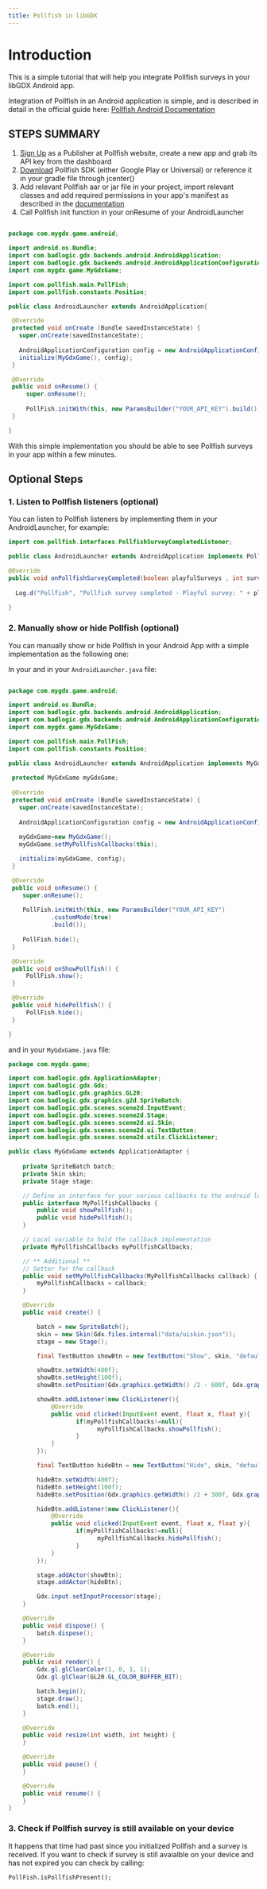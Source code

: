 ```yaml
---
title: Pollfish in libGDX
---
```

# **Introduction**

This is a simple tutorial that will help you integrate Pollfish surveys in your libGDX Android app.

Integration of Pollfish in an Android application is simple, and is described in detail in the official guide here: [Pollfish Android Documentation](https://www.pollfish.com/docs/android)

## STEPS SUMMARY

1. [Sign Up](https://www.pollfish.com/login/publisher) as a Publisher at Pollfish website, create a new app and grab its API key from the dashboard
2. [Download](https://www.pollfish.com/docs/android) Pollfish SDK (either Google Play or Universal) or reference it in your gradle file through jcenter()
3. Add relevant Pollfish aar or jar file in your project, import relevant classes and add required permissions in your app's manifest as described in the [documentation](https://www.pollfish.com/docs/android)
4. Call Pollfish init function in your onResume of your AndroidLauncher

```java

package com.mygdx.game.android;

import android.os.Bundle;
import com.badlogic.gdx.backends.android.AndroidApplication;
import com.badlogic.gdx.backends.android.AndroidApplicationConfiguration;
import com.mygdx.game.MyGdxGame;

import com.pollfish.main.PollFish;
import com.pollfish.constants.Position;

public class AndroidLauncher extends AndroidApplication{

 @Override
 protected void onCreate (Bundle savedInstanceState) {
   super.onCreate(savedInstanceState);
   
   AndroidApplicationConfiguration config = new AndroidApplicationConfiguration();
   initialize(MyGdxGame(), config);
 }

 @Override
 public void onResume() {
     super.onResume();
 
     PollFish.initWith(this, new ParamsBuilder("YOUR_API_KEY").build());
 }

}
```

With this simple implementation you should be able to see Pollfish surveys in your app within a few minutes.

## Optional Steps


### 1. Listen to Pollfish listeners (optional)

You can listen to Pollfish listeners by implementing them in your AndroidLauncher, for example:

```java
import com.pollfish.interfaces.PollfishSurveyCompletedListener;
```
```java
public class AndroidLauncher extends AndroidApplication implements PollfishSurveyCompletedListener{
```

```java
@Override
public void onPollfishSurveyCompleted(boolean playfulSurveys , int surveyPrice) {
 
  Log.d("Pollfish", "Pollfish survey completed - Playful survey: " + playfulSurveys + " with price: " + surveyPrice);
 
}
```

### 2. Manually show or hide Pollfish (optional)

You can manually show or hide Pollfish in your Android App with a simple implementation as the following one:

In your and in your `AndroidLauncher.java` file: 

```java

package com.mygdx.game.android;

import android.os.Bundle;
import com.badlogic.gdx.backends.android.AndroidApplication;
import com.badlogic.gdx.backends.android.AndroidApplicationConfiguration;
import com.mygdx.game.MyGdxGame;

import com.pollfish.main.PollFish;
import com.pollfish.constants.Position;

public class AndroidLauncher extends AndroidApplication implements MyGdxGame.MyPollfishCallbacks {
 
 protected MyGdxGame myGdxGame;
 
 @Override
 protected void onCreate (Bundle savedInstanceState) {
   super.onCreate(savedInstanceState);
   
   AndroidApplicationConfiguration config = new AndroidApplicationConfiguration();
   
   myGdxGame=new MyGdxGame();
   myGdxGame.setMyPollfishCallbacks(this);

   initialize(myGdxGame, config);
 }

 @Override
 public void onResume() {  
    super.onResume();
    
    PollFish.initWith(this, new ParamsBuilder("YOUR_API_KEY")
            .customMode(true)
            .build());
            
    PollFish.hide();  
 }

 @Override
 public void onShowPollfish() {
     PollFish.show();
 }

 @Override
 public void hidePollfish() {
     PollFish.hide();
 }

}
```

and in your `MyGdxGame.java` file: 

```java
package com.mygdx.game;

import com.badlogic.gdx.ApplicationAdapter;
import com.badlogic.gdx.Gdx;
import com.badlogic.gdx.graphics.GL20;
import com.badlogic.gdx.graphics.g2d.SpriteBatch;
import com.badlogic.gdx.scenes.scene2d.InputEvent;
import com.badlogic.gdx.scenes.scene2d.Stage;
import com.badlogic.gdx.scenes.scene2d.ui.Skin;
import com.badlogic.gdx.scenes.scene2d.ui.TextButton;
import com.badlogic.gdx.scenes.scene2d.utils.ClickListener;

public class MyGdxGame extends ApplicationAdapter {
    
    private SpriteBatch batch;
    private Skin skin;
    private Stage stage;

    // Define an interface for your various callbacks to the android launcher
    public interface MyPollfishCallbacks {
        public void showPollfish();
        public void hidePollfish();
    }

    // Local variable to hold the callback implementation
    private MyPollfishCallbacks myPollfishCallbacks;

    // ** Additional **
    // Setter for the callback
    public void setMyPollfishCallbacks(MyPollfishCallbacks callback) {
        myPollfishCallbacks = callback;
    }

    @Override
    public void create() {

        batch = new SpriteBatch();
        skin = new Skin(Gdx.files.internal("data/uiskin.json"));
        stage = new Stage();

        final TextButton showBtn = new TextButton("Show", skin, "default");

        showBtn.setWidth(400f);
        showBtn.setHeight(100f);
        showBtn.setPosition(Gdx.graphics.getWidth() /2 - 600f, Gdx.graphics.getHeight()/2 - 10f);

        showBtn.addListener(new ClickListener(){
            @Override
            public void clicked(InputEvent event, float x, float y){
                   if(myPollfishCallbacks!=null){
                         myPollfishCallbacks.showPollfish();
                   }
            }
        });

        final TextButton hideBtn = new TextButton("Hide", skin, "default");

        hideBtn.setWidth(400f);
        hideBtn.setHeight(100f);
        hideBtn.setPosition(Gdx.graphics.getWidth() /2 + 300f, Gdx.graphics.getHeight()/2 - 10f);

        hideBtn.addListener(new ClickListener(){
            @Override
            public void clicked(InputEvent event, float x, float y){
                   if(myPollfishCallbacks!=null){
                         myPollfishCallbacks.hidePollfish();
                   }
            }
        });

        stage.addActor(showBtn);
        stage.addActor(hideBtn);

        Gdx.input.setInputProcessor(stage);
    }

    @Override
    public void dispose() {
        batch.dispose();
    }

    @Override
    public void render() {
        Gdx.gl.glClearColor(1, 0, 1, 1);
        Gdx.gl.glClear(GL20.GL_COLOR_BUFFER_BIT);

        batch.begin();
        stage.draw();
        batch.end();
    }

    @Override
    public void resize(int width, int height) {
    }

    @Override
    public void pause() {
    }

    @Override
    public void resume() {
    }
}
```

### 3. Check if Pollfish survey is still available on your device

It happens that time had past since you initialized Pollfish and a survey is received. If you want to check if survey is still avaialble on your device and has not expired you can check by calling:

```
PollFish.isPollfishPresent();
```


